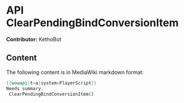# API ClearPendingBindConversionItem

**Contributor:** KethoBot

## Content

The following content is in MediaWiki markdown format:

```mediawiki
{{wowapi|t=a|system=PlayerScript}}
Needs summary.
 ClearPendingBindConversionItem()
```